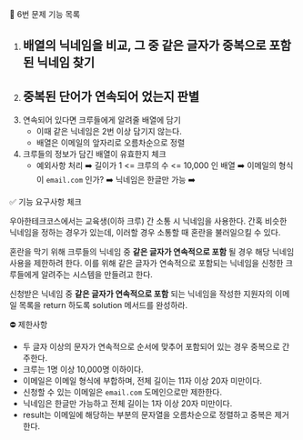 📝 6번 문제 기능 목록

1. 배열의 닉네임을 비교, 그 중 같은 글자가 중복으로 포함된 닉네임 찾기
    - 
2. 중복된 단어가 연속되어 었는지 판별
    - 
3. 연속되어 있다면 크루들에게 알려줄 배열에 담기
    - 이때 같은 닉네임은 2번 이상 담기지 않는다.
    - 배열은 이메일의 앞자리로 오름차순으로 정렬
3. 크루들의 정보가 담긴 배열이 유효한지 체크
    - 예외사항 처리
        ➡️ 길이가 1 <= 크루의 수 <= 10,000 인 배열
        ➡️ 이메일의 형식이 `email.com` 인가?
        ➡️ 닉네임은 한글만 가능
        ➡️ 


✅ 기능 요구사항 체크

우아한테크코스에서는 교육생(이하 크루) 간 소통 시 닉네임을 사용한다. 간혹 비슷한 닉네임을 정하는 경우가 있는데, 이러할 경우 소통할 때 혼란을 불러일으킬 수 있다.

혼란을 막기 위해 크루들의 닉네임 중 **같은 글자가 연속적으로 포함** 될 경우 해당 닉네임 사용을 제한하려 한다. 이를 위해 같은 글자가 연속적으로 포함되는 닉네임을 신청한 크루들에게 알려주는 시스템을 만들려고 한다.


신청받은 닉네임 중 **같은 글자가 연속적으로 포함** 되는 닉네임을 작성한 지원자의 이메일 목록을 return 하도록 solution 메서드를 완성하라.


⛔️ 제한사항

- 두 글자 이상의 문자가 연속적으로 순서에 맞추어 포함되어 있는 경우 중복으로 간주한다.
- 크루는 1명 이상 10,000명 이하이다.
- 이메일은 이메일 형식에 부합하며, 전체 길이는 11자 이상 20자 미만이다.
- 신청할 수 있는 이메일은 `email.com` 도메인으로만 제한한다.
- 닉네임은 한글만 가능하고 전체 길이는 1자 이상 20자 미만이다.
- result는 이메일에 해당하는 부분의 문자열을 오름차순으로 정렬하고 중복은 제거한다.

